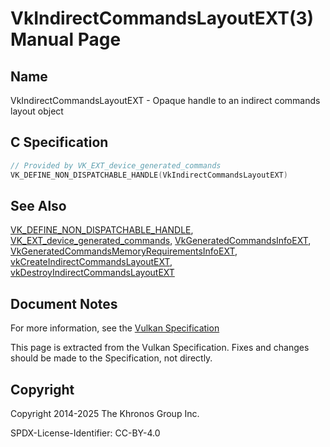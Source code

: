 # VkIndirectCommandsLayoutEXT(3) Manual Page

## Name

VkIndirectCommandsLayoutEXT - Opaque handle to an indirect commands layout object



## [](#_c_specification)C Specification

```c++
// Provided by VK_EXT_device_generated_commands
VK_DEFINE_NON_DISPATCHABLE_HANDLE(VkIndirectCommandsLayoutEXT)
```

## [](#_see_also)See Also

[VK\_DEFINE\_NON\_DISPATCHABLE\_HANDLE](https://registry.khronos.org/vulkan/specs/latest/man/html/VK_DEFINE_NON_DISPATCHABLE_HANDLE.html), [VK\_EXT\_device\_generated\_commands](https://registry.khronos.org/vulkan/specs/latest/man/html/VK_EXT_device_generated_commands.html), [VkGeneratedCommandsInfoEXT](https://registry.khronos.org/vulkan/specs/latest/man/html/VkGeneratedCommandsInfoEXT.html), [VkGeneratedCommandsMemoryRequirementsInfoEXT](https://registry.khronos.org/vulkan/specs/latest/man/html/VkGeneratedCommandsMemoryRequirementsInfoEXT.html), [vkCreateIndirectCommandsLayoutEXT](https://registry.khronos.org/vulkan/specs/latest/man/html/vkCreateIndirectCommandsLayoutEXT.html), [vkDestroyIndirectCommandsLayoutEXT](https://registry.khronos.org/vulkan/specs/latest/man/html/vkDestroyIndirectCommandsLayoutEXT.html)

## [](#_document_notes)Document Notes

For more information, see the [Vulkan Specification](https://registry.khronos.org/vulkan/specs/latest/html/vkspec.html#VkIndirectCommandsLayoutEXT)

This page is extracted from the Vulkan Specification. Fixes and changes should be made to the Specification, not directly.

## [](#_copyright)Copyright

Copyright 2014-2025 The Khronos Group Inc.

SPDX-License-Identifier: CC-BY-4.0